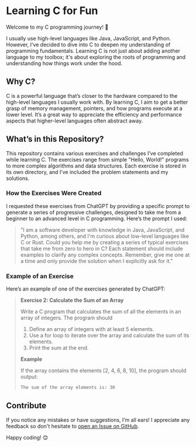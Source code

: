# Learning C for Fun

Welcome to my C programming journey! 🚀

I usually use high-level languages like Java, JavaScript, and Python. However, I’ve
decided to dive into C to deepen my understanding of programming fundamentals. Learning C
is not just about adding another language to my toolbox; it's about exploring the roots of
programming and understanding how things work under the hood.

## Why C?

C is a powerful language that’s closer to the hardware compared to the high-level
languages I usually work with. By learning C, I aim to get a better grasp of memory
management, pointers, and how programs execute at a lower level. It’s a great way to
appreciate the efficiency and performance aspects that higher-level languages often
abstract away.

## What’s in this Repository?

This repository contains various exercises and challenges I’ve completed while learning C.
The exercises range from simple "Hello, World!" programs to more complex algorithms and
data structures. Each exercise is stored in its own directory, and I’ve included the
problem statements and my solutions.

### How the Exercises Were Created

I requested these exercises from ChatGPT by providing a specific prompt to generate a
series of progressive challenges, designed to take me from a beginner to an advanced level
in C programming. Here’s the prompt I used:

> "I am a software developer with knowledge in Java, JavaScript, and Python, among others,
> and I'm curious about low-level languages like C or Rust. Could you help me by creating
> a series of typical exercises that take me from zero to hero in C? Each statement should
> include examples to clarify any complex concepts. Remember, give me one at a time and
> only provide the solution when I explicitly ask for it."

### Example of an Exercise

Here’s an example of one of the exercises generated by ChatGPT:

> **Exercise 2: Calculate the Sum of an Array**
>
> Write a C program that calculates the sum of all the elements in an array of integers.
> The program should
>
> 1. Define an array of integers with at least 5 elements.
> 1. Use a for loop to iterate over the array and calculate the sum of its elements.
> 1. Print the sum at the end.
>
> **Example**
>
> If the array contains the elements [2, 4, 6, 8, 10], the program should output:
>
> ```txt
> The sum of the array elements is: 30
> ```

## Contribute

If you notice any mistakes or have suggestions, I’m all ears! I appreciate any feedback so
don't hesitate to [open an Issue on GitHub](https://github.com/pablocru/hello-c/issues).

Happy coding! 😊
